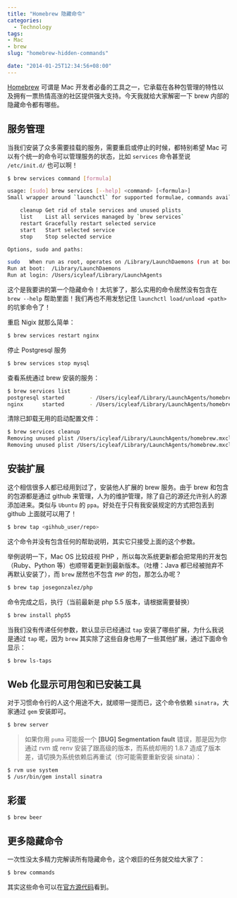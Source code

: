 ```yaml
---
title: "Homebrew 隐藏命令"
categories:
  - Technology
tags:
- Mac
- brew
slug: "homebrew-hidden-commands"

date: "2014-01-25T12:34:56+08:00"
---
```


[Homebrew](http://brew.sh) 可谓是 Mac 开发者必备的工具之一，它承载在各种包管理的特性以及拥有一票热情高涨的社区提供强大支持。今天我就给大家解密一下 brew 内部的隐藏命令都有哪些。

## 服务管理

当我们安装了众多需要挂载的服务，需要重启或停止的时候，都特别希望 Mac 可以有个统一的命令可以管理服务的状态，比如 `services` 命令甚至说 `/etc/init.d/` 也可以啊！

```bash
$ brew services command [formula]

usage: [sudo] brew services [--help] <command> [<formula>]
Small wrapper around `launchctl` for supported formulae, commands available:

	cleanup Get rid of stale services and unused plists
	list    List all services managed by `brew services`
	restart Gracefully restart selected service
	start   Start selected service
	stop    Stop selected service

Options, sudo and paths:

sudo   When run as root, operates on /Library/LaunchDaemons (run at boot!)
Run at boot:  /Library/LaunchDaemons
Run at login: /Users/icyleaf/Library/LaunchAgents
```

这个是我要讲的第一个隐藏命令！太坑爹了，那么实用的命令居然没有包含在 `brew --help` 帮助里面！我们再也不用发愁记住 `launchctl load/unload <path>` 的坑爹命令了！

重启 Nigix 就那么简单：


```bash
$ brew services restart nginx
```

停止 Postgresql 服务

```bash
$ brew services stop mysql
```

查看系统通过 brew 安装的服务：

```bash
$ brew services list
postgresql started        - /Users/icyleaf/Library/LaunchAgents/homebrew.mxcl.postgresql.plist
nginx      started        - /Users/icyleaf/Library/LaunchAgents/homebrew.mxcl.nginx.plist
```

清除已卸载无用的启动配置文件：

```bash
$ brew services cleanup
Removing unused plist /Users/icyleaf/Library/LaunchAgents/homebrew.mxcl.mysql.plist
Removing unused plist /Users/icyleaf/Library/LaunchAgents/homebrew.mxcl.redis.plist
```

## 安装扩展

这个相信很多人都已经用到过了，安装他人扩展的 brew 服务。由于 brew 和包含的包源都是通过 github 来管理，人为的维护管理，除了自己的源还允许别人的源添加进来。类似与 `Ubuntu` 的 `ppa`。好处在于只有我安装规定的方式把包丢到 github 上面就可以用了！

```bash
$ brew tap <gihhub_user/repo>
```

这个命令并没有包含任何的帮助说明，其实它只接受上面的这个参数。

举例说明一下，Mac OS 比较歧视 PHP ，所以每次系统更新都会把常用的开发包（Ruby、Python 等）也顺带着更新到最新版本。（吐槽：Java 都已经被抛弃不再默认安装了），而 `brew` 居然也不包含 `PHP` 的包，那怎么办呢？

```bash
$ brew tap josegonzalez/php
```

命令完成之后，执行（当前最新是 php 5.5 版本，请根据需要替换）

```bash
$ brew install php55
```

当我们没有传递任何参数，默认显示已经通过 `tap` 安装了哪些扩展，为什么我说是通过 `tap` 呢，因为 `brew` 其实除了这些自身也用了一些其他扩展，通过下面命令显示：

```bash
$ brew ls-taps
```

## Web 化显示可用包和已安装工具

对于习惯命令行的人这个用途不大，就顺带一提而已，这个命令依赖 `sinatra`，大家通过 `gem` 安装即可。

```bash
$ brew server
```

> 如果你用 `puma` 可能报一个 **[BUG] Segmentation fault** 错误，那是因为你通过 rvm 或 renv 安装了跟高级的版本，而系统却用的 1.8.7 造成了版本差，请切换为系统依赖后再重试（你可能需要重新安装 sinata）：

```bash
$ rvm use system
$ /usr/bin/gem install sinatra
```

## 彩蛋

```bash
$ brew beer
```

## 更多隐藏命令

一次性没太多精力完解读所有隐藏命令，这个艰巨的任务就交给大家了：

```bash
$ brew commands

```
其实这些命令可以在[官方源代码](https://github.com/Homebrew/homebrew/tree/master/Library/Contributions/cmd)看到。
